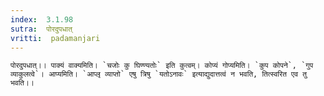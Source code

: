 ```yaml
---
index:  3.1.98
sutra:  पोरदुपधात्
vritti:  padamanjari
---
```


	पोरदुपधात्।। पाक्यं वाक्यमिति। `चजोः कु घिण्ण्यतोः` इति कुत्वम्। कोप्यं गोप्यमिति। `कुप कोपने`, `गुप व्याकुलत्वे`। आप्यमिति। `आप्लृ व्याप्तो` एषु त्रिषु `यतोऽनावः` इत्याद्युदात्तत्वं न भवति, तित्स्वरित एव तु भवति।।
